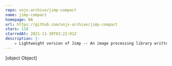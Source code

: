 ```yaml
---
repo: unjs-archive/jimp-compact
name: jimp-compact
homepage: NA
url: https://github.com/unjs-archive/jimp-compact
stars: 118
starredAt: 2021-11-30T02:22:01Z
description: |-
    ✏️ Lightweight version of Jimp -- An image processing library written entirely in JavaScript for Node.js
---
```


[object Object]
